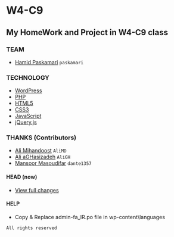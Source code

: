 W4-C9
=====
## My HomeWork and Project in W4-C9 class

### TEAM
* [Hamid Paskamari](https://github.com/paskamari) `paskamari`

### TECHNOLOGY
* [WordPress](http://ali.md/g/wordpress)
* [PHP](http://ali.md/g/php)
* [HTML5](http://ali.md/wiki/html5)
* [CSS3](http://ali.md/css3ref)
* [JavaScript](http://ali.md/wiki/javascript)
* [jQuery.js](http://ali.md/jquery.js)

### THANKS (Contributors)
* [Ali Mihandoost](https://github.com/AliMD) `AliMD`
* [Ali aGHasizadeh](https://github.com/AliGH) `AliGH`
* [Mansoor Masoudifar](https://github.com/dante1357) `dante1357`


#### HEAD (now)
  * [View full changes](https://github.com/paskamari/W4-C9)

#### HELP
 * Copy & Replace admin-fa_IR.po file in wp-content\languages
  
`All rights reserved`
